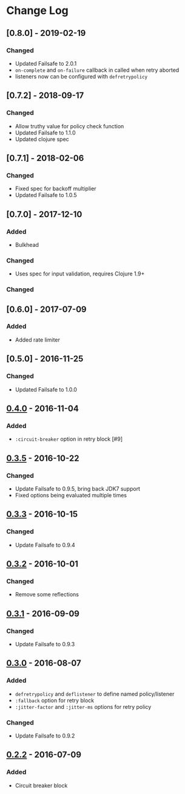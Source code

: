 # Change Log

## [0.8.0] - 2019-02-19

### Changed

- Updated Failsafe to 2.0.1
- `on-complete` and `on-failure` callback in called when retry aborted
- listeners now can be configured with `defretrypolicy`

## [0.7.2] - 2018-09-17

### Changed

- Allow truthy value for policy check function
- Updated Failsafe to 1.1.0
- Updated clojure spec

## [0.7.1] - 2018-02-06

### Changed

- Fixed spec for backoff multiplier
- Updated Failsafe to 1.0.5

## [0.7.0] - 2017-12-10

### Added

- Bulkhead

### Changed

- Uses spec for input validation, requires Clojure 1.9+

### Changed

## [0.6.0] - 2017-07-09

### Added

- Added rate limiter

## [0.5.0] - 2016-11-25

### Changed

- Updated Failsafe to 1.0.0

## [0.4.0] - 2016-11-04

### Added

- `:circuit-breaker` option in retry block [#9]

## [0.3.5] - 2016-10-22

### Changed

- Update Failsafe to 0.9.5, bring back JDK7 support
- Fixed options being evaluated multiple times

## [0.3.3] - 2016-10-15

### Changed

- Update Failsafe to 0.9.4

## [0.3.2] - 2016-10-01

### Changed

- Remove some reflections

## [0.3.1] - 2016-09-09

### Changed

- Update Failsafe to 0.9.3

## [0.3.0] - 2016-08-07

### Added

- `defretrypolicy` and `deflistener` to define named policy/listener
- `:fallback` option for retry block
- `:jitter-factor` and `:jitter-ms` options for retry policy

### Changed

- Update Failsafe to 0.9.2

## [0.2.2] - 2016-07-09

### Added

- Circuit breaker block

[0.4.0]: https://github.com/sunng87/diehard/compare/0.4.0...0.5.0
[0.4.0]: https://github.com/sunng87/diehard/compare/0.3.5...0.4.0
[0.3.5]: https://github.com/sunng87/diehard/compare/0.3.3...0.3.5
[0.3.3]: https://github.com/sunng87/diehard/compare/0.3.2...0.3.3
[0.3.2]: https://github.com/sunng87/diehard/compare/0.3.1...0.3.2
[0.3.1]: https://github.com/sunng87/diehard/compare/0.3.0...0.3.1
[0.3.0]: https://github.com/sunng87/diehard/compare/0.2.2...0.3.0
[0.2.2]: https://github.com/sunng87/diehard/compare/0.1.0...0.2.2
